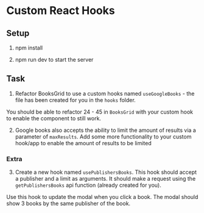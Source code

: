 # Custom React Hooks

## Setup

1. npm install

2. npm run dev to start the server

## Task

1. Refactor BooksGrid to use a custom hooks named `useGoogleBooks` - the file has been created for you in the `hooks` folder.

You should be able to refactor 24 - 45 in `BooksGrid` with your custom hook to enable the component to still work.

2. Google books also accepts the ability to limit the amount of results via a parameter of `maxResults`. Add some more functionality to your custom hook/app to enable the amount of results to be limited

### Extra

3. Create a new hook named `usePublishersBooks`. This hook should accept a publisher and a limit as arguments.
   It should make a request using the `getPublishersBooks` api function (already created for you).

Use this hook to update the modal when you click a book. The modal should show 3 books by the same publisher of the book.
